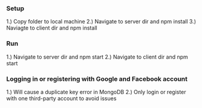 ### Setup

1.) Copy folder to local machine
2.) Navigate to server dir and npm install
3.) Naviagte to client dir and npm install

### Run

1.) Navigate to server dir and npm start
2.) Navigate to client dir and npm start

### Logging in or registering with Google and Facebook account

1.) Will cause a duplicate key error in MongoDB
2.) Only login or register with one third-party account to avoid issues